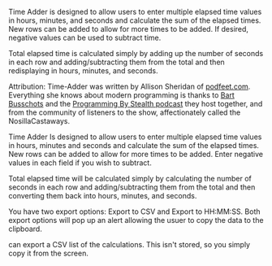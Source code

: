 Time Adder is designed to allow users to enter multiple elapsed time values in hours, minutes, and seconds and calculate the sum of the elapsed times.  New rows can be added to allow for more times to be added. If desired, negative values can be used to subtract time.

Total elapsed time is calculated simply by adding up the number of seconds in each row and adding/subtracting them from the total and then redisplaying in hours, minutes, and seconds.

Attribution: Time-Adder was written by Allison Sheridan of [podfeet.com](https://podfeet.com/). Everything she knows about modern programming is thanks to [Bart Busschots](https://github.com/bartificer) and the [Programming By Stealth podcast](https://pbs.bartificer.net) they host together, and from the community of listeners to the show, affectionately called the NosillaCastaways.

Time Adder Is designed to allow users to enter multiple elapsed time values in hours, minutes and seconds and calculate the sum of the elapsed times.  New rows can be added to allow for more times to be added. Enter negative values in each field if you wish to subtract.

Total elapsed time will be calculated simply by calculating the number of seconds in each row and adding/subtracting them from the total and then converting them back into hours, minutes, and seconds.

You have two export options: Export to CSV and Export to HH:MM:SS. Both export options will pop up an alert allowing the usuer to copy the data to the clipboard.

 can export a CSV list of the calculations. This isn't stored, so you simply copy it from the screen.

